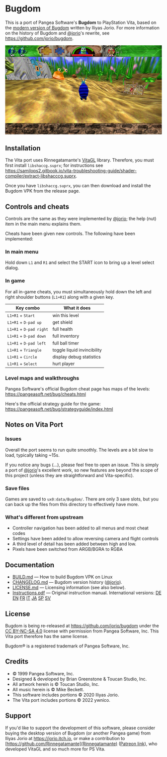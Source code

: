 # Bugdom

This is a port of Pangea Software's **Bugdom** to PlayStation Vita, based on the [modern version of Bugdom](https://github.com/jorio/bugdom) written by Iliyas Jorio. For more information on the history of Bugdom and [@jorio](https://github.com/jorio)'s rewrite, see https://github.com/jorio/bugdom.

![Bugdom Screenshot](docs/screenshot.png)

## Installation

The Vita port uses Rinnegatamante's [VitaGL](https://github.com/Rinnegatamante/vitaGL) library. Therefore, you must first install `libshaccg.suprx`; for instructions see https://samilops2.gitbook.io/vita-troubleshooting-guide/shader-compiler/extract-libshacccg.suprx.

Once you have `libshaccg.suprx`, you can then download and install the Bugdom VPK from the release page.

## Controls and cheats
Controls are the same as they were implemented by [@jorio](https://github.com/jorio); the help (nut) item in the main menu explains them.

Cheats have been given new controls. The following have been implemented:

### In main menu

Hold down `L1` and `R1` and select the START icon to bring up a level select dialog.

### In game

For all in-game cheats, you must simultaneously hold down the left and right shoulder buttons (`L1+R1`) along with a given key.

| Key combo               | What it does                |
|-------------------------|-----------------------------|
| `L1+R1` + `Start`       | win this level              |
| `L1+R1` + `D-pad up`    | get shield                  |
| `L1+R1` + `D-pad right` | full health                 |
| `L1+R1` + `D-pad down`  | full inventory              |
| `L1+R1` + `D-pad left`  | full ball timer             |
| `L1+R1` + `Triangle`    | toggle liquid invincibility |
| `L1+R1` + `Circle`      | display debug statistics    |
| `L1+R1` + `Select`      | hurt player                 |

### Level maps and walkthroughs

Pangea Software's official Bugdom cheat page has maps of the levels:
https://pangeasoft.net/bug/cheats.html

Here's the official strategy guide for the game:
https://pangeasoft.net/bug/strategyguide/index.html

## Notes on Vita Port
### Issues
Overall the port seems to run quite smoothly. The levels are a bit slow to load, typically taking ~15s.

If you notice any bugs (...), please feel free to open an issue.
This is simply a port of [@jorio](https://github.com/jorio)'s excellent work, so new features are beyond the scope of this project (unless they are straightforward and Vita-specific).

### Save files
Games are saved to `ux0:data/Bugdom/`. There are only 3 save slots, but you can back up the files from this directory to effectively have more.

### What's different from upstream
- Controller navigation has been added to all menus and most cheat codes
- Settings have been added to allow reversing camera and flight controls
- A third level of detail has been added between high and low.
- Pixels have been switched from ARGB/BGRA to RGBA

## Documentation

- [BUILD.md](BUILD.md) — How to build Bugdom VPK on Linux
- [CHANGELOG.md](CHANGELOG.md) — Bugdom version history ([@jorio](https://github.com/jorio)).
- [LICENSE.md](LICENSE.md) — Licensing information (see also below).
- [Instructions.pdf](docs/Instructions.pdf) — Original instruction manual. International versions:
    [DE](docs/Instructions-DE.pdf)
    [EN](docs/Instructions-EN.pdf)
    [FR](docs/Instructions-FR.pdf)
    [IT](docs/Instructions-IT.pdf)
    [JA](docs/Instructions-JA.pdf)
    [SP](docs/Instructions-ES.pdf)
    [SV](docs/Instructions-SV.pdf)

## License

Bugdom is being re-released at https://github.com/jorio/bugdom under the [CC BY-NC-SA 4.0](LICENSE.md) license with permission from Pangea Software, Inc. This Vita port therefore has the same license.

Bugdom® is a registered trademark of Pangea Software, Inc.

## Credits

- © 1999 Pangea Software, Inc.
- Designed & developed by Brian Greenstone & Toucan Studio, Inc.
- All artwork herein is © Toucan Studio, Inc.
- All music herein is © Mike Beckett.
- This software includes portions © 2020 Iliyas Jorio.
- The Vita port includes portions © 2022 ywnico.

## Support

If you'd like to support the development of this software, please consider buying the desktop version of Bugdom (or another Pangea game) from Iliyas Jorio at https://jorio.itch.io, or make a contribution to [https://github.com/Rinnegatamante](Rinnegatamante) ([Patreon link](https://patreon.com/Rinnegatamante)), who developed VitaGL and so much more for PS Vita.
